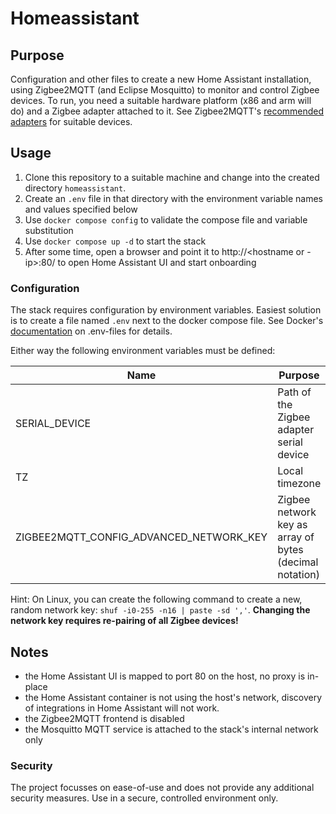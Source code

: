 # Homeassistant

## Purpose 

Configuration and other files to create a new Home Assistant installation, using Zigbee2MQTT (and Eclipse Mosquitto) to monitor and control Zigbee devices. To run, you need a suitable hardware platform (x86 and arm will do) and a Zigbee adapter attached to it. See Zigbee2MQTT's [recommended adapters](https://www.zigbee2mqtt.io/guide/adapters/#recommended) for suitable devices.

## Usage

1. Clone this repository to a suitable machine and change into the created directory `homeassistant`.
1. Create an `.env` file in that directory with the environment variable names and values specified below
1. Use `docker compose config` to validate the compose file and variable substitution
1. Use `docker compose up -d` to start the stack
1. After some time, open a browser and point it to http://<hostname or -ip>:80/ to open Home Assistant UI and start onboarding

### Configuration

The stack requires configuration by environment variables. Easiest solution is to create a file named `.env` next to the docker compose file. See Docker's [documentation](https://docs.docker.com/compose/environment-variables/#the-env-file) on .env-files for details.

Either way the following environment variables must be defined:

| Name                                    | Purpose | Example |
| -----                                   | ------- | --------|
| SERIAL_DEVICE | Path of the Zigbee adapter serial device | /dev/serial/by-id/usb-...-if00-port0 |
| TZ                                      | Local timezone | Europe/Berlin |
| ZIGBEE2MQTT_CONFIG_ADVANCED_NETWORK_KEY | Zigbee network key as array of bytes (decimal notation)| [ 1, 3, 5, 7, 9, 11, 13, 15, 0, 2, 4, 6, 8, 10, 12, 13 ] |

Hint: On Linux, you can create the following command to create a new, random network key: `shuf -i0-255 -n16 | paste -sd ','`. **Changing the network key requires re-pairing of all Zigbee devices!**

## Notes

* the Home Assistant UI is mapped to port 80 on the host, no proxy is in-place
* the Home Assistant container is not using the host's network, discovery of integrations in Home Assistant will not work.
* the Zigbee2MQTT frontend is disabled
* the Mosquitto MQTT service is attached to the stack's internal network only

### Security

The project focusses on ease-of-use and does not provide any additional security measures. Use in a secure, controlled environment only.
